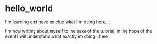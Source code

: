 # hello_world
I'm learning and have no clue what I'm doing here....

I'm now writing about myself to the sake of the tutorial, in the hope of the event i will understand what exactly im doing...here
